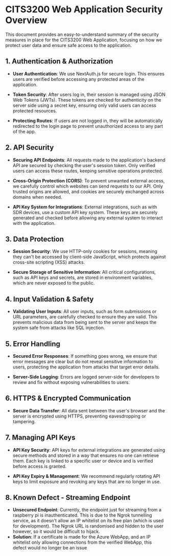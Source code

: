 # CITS3200 Web Application Security Overview

This document provides an easy-to-understand summary of the security measures in place for the CITS3200 Web Application, focusing on how we protect user data and ensure safe access to the application.

## 1. Authentication & Authorization

- **User Authentication**: We use NextAuth.js for secure login. This ensures users are verified before accessing any protected areas of the application.

- **Token Security**: After users log in, their session is managed using JSON Web Tokens (JWTs). These tokens are checked for authenticity on the server side using a secret key, ensuring only valid users can access protected resources.

- **Protecting Routes**: If users are not logged in, they will be automatically redirected to the login page to prevent unauthorized access to any part of the app.

## 2. API Security

- **Securing API Endpoints**: All requests made to the application's backend API are secured by checking the user's session token. Only verified users can access these routes, keeping sensitive operations protected.

- **Cross-Origin Protection (CORS)**: To prevent unwanted external access, we carefully control which websites can send requests to our API. Only trusted origins are allowed, and cookies are securely exchanged across domains when needed.

- **API Key System for Integrations**: External integrations, such as with SDR devices, use a custom API key system. These keys are securely generated and checked before allowing any external system to interact with the application.

## 3. Data Protection

- **Session Security**: We use HTTP-only cookies for sessions, meaning they can't be accessed by client-side JavaScript, which protects against cross-site scripting (XSS) attacks.

- **Secure Storage of Sensitive Information**: All critical configurations, such as API keys and secrets, are stored in environment variables, which are never exposed to the public.

## 4. Input Validation & Safety

- **Validating User Inputs**: All user inputs, such as form submissions or URL parameters, are carefully checked to ensure they are valid. This prevents malicious data from being sent to the server and keeps the system safe from attacks like SQL injection.

## 5. Error Handling

- **Secured Error Responses**: If something goes wrong, we ensure that error messages are clear but do not reveal sensitive information to users, protecting the application from attacks that target error details.

- **Server-Side Logging**: Errors are logged server-side for developers to review and fix without exposing vulnerabilities to users.

## 6. HTTPS & Encrypted Communication

- **Secure Data Transfer**: All data sent between the user's browser and the server is encrypted using HTTPS, preventing eavesdropping or tampering.

## 7. Managing API Keys

- **API Key Security**: API keys for external integrations are generated using secure methods and stored in a way that ensures no one can retrieve them. Each key is linked to a specific user or device and is verified before access is granted.

- **API Key Expiry & Management**: We recommend regularly rotating API keys to limit exposure and revoking any keys that are no longer in use.

## 8. Known Defect - Streaming Endpoint
- **Unsecured Endpoint**: Currently, the endpoint just for streaming from a raspberry pi is inauthenticated. This is due to the Ngrok tunnelling service, as it doesn't allow an IP whitelist on its free plan (which is used for development). The Ngrok URL is randomised and hidden to the user however, so it would be difficult to hijack.
- **Solution**: If a certificate is made for the Azure WebApp, and an IP whitelist only allowing connections from the verified WebApp, this defect would no longer be an issue